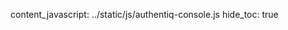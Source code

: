 content_javascript: ../static/js/authentiq-console.js
hide_toc: true

<div ng-app="AQProviderConsole">
    <div class="row">
        <div class="col-md-offset-2 col-md-8">
            <div ui-view></div> <!-- This is where our views will load -->
        </div>
    </div>
</div>